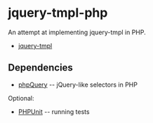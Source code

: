 jquery-tmpl-php
===============

An attempt at implementing jquery-tmpl in PHP.

* [jquery-tmpl](http://github.com/jquery/jquery-tmpl)

Dependencies
------------

* [phpQuery](http://code.google.com/p/phpquery/) -- jQuery-like selectors in PHP

Optional:

* [PHPUnit](http://www.phpunit.de/) -- running tests
